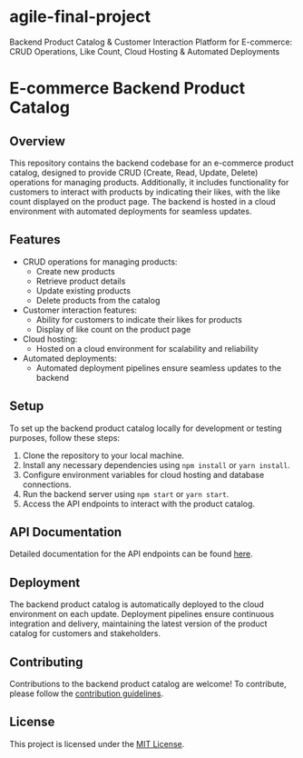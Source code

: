 # agile-final-project
Backend Product Catalog &amp; Customer Interaction Platform for E-commerce: CRUD Operations, Like Count, Cloud Hosting &amp; Automated Deployments


# E-commerce Backend Product Catalog

## Overview

This repository contains the backend codebase for an e-commerce product catalog, designed to provide CRUD (Create, Read, Update, Delete) operations for managing products. Additionally, it includes functionality for customers to interact with products by indicating their likes, with the like count displayed on the product page. The backend is hosted in a cloud environment with automated deployments for seamless updates.

## Features

- CRUD operations for managing products:
  - Create new products
  - Retrieve product details
  - Update existing products
  - Delete products from the catalog
- Customer interaction features:
  - Ability for customers to indicate their likes for products
  - Display of like count on the product page
- Cloud hosting:
  - Hosted on a cloud environment for scalability and reliability
- Automated deployments:
  - Automated deployment pipelines ensure seamless updates to the backend

## Setup

To set up the backend product catalog locally for development or testing purposes, follow these steps:

1. Clone the repository to your local machine.
2. Install any necessary dependencies using `npm install` or `yarn install`.
3. Configure environment variables for cloud hosting and database connections.
4. Run the backend server using `npm start` or `yarn start`.
5. Access the API endpoints to interact with the product catalog.

## API Documentation

Detailed documentation for the API endpoints can be found [here](link-to-api-documentation).

## Deployment

The backend product catalog is automatically deployed to the cloud environment on each update. Deployment pipelines ensure continuous integration and delivery, maintaining the latest version of the product catalog for customers and stakeholders.

## Contributing

Contributions to the backend product catalog are welcome! To contribute, please follow the [contribution guidelines](link-to-contribution-guidelines).

## License

This project is licensed under the [MIT License](link-to-license).

